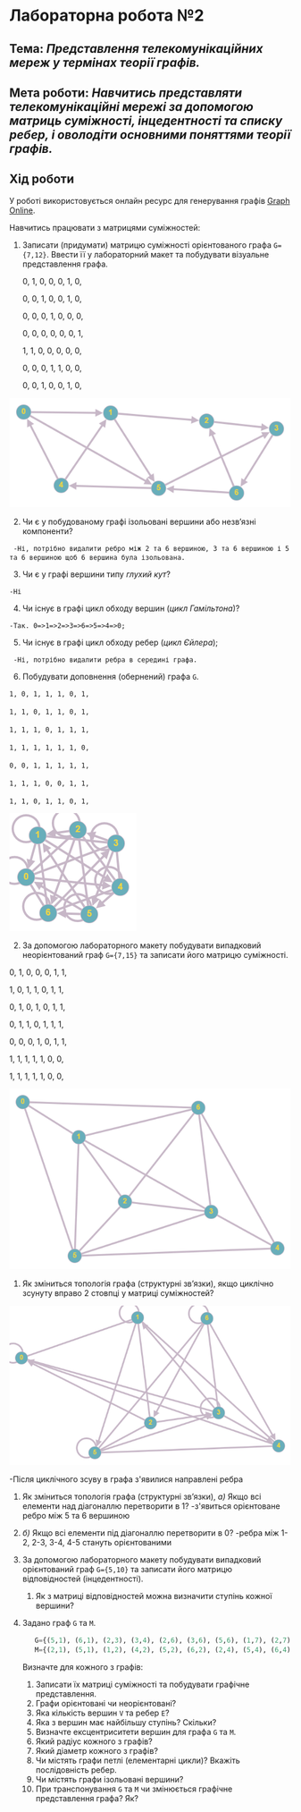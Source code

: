 
# Лабораторна робота №2
## Тема: _Представлення телекомунікаційних мереж у термінах теорії графів._
## Мета роботи: _Навчитись представляти телекомунікаційні мережі за допомогою матриць суміжності, інцедентності та списку ребер, і оволодіти основними поняттями теорії графів._
## Хід роботи
У роботі використовується онлайн ресурс для генерування графів [Graph Online](https://graphonline.ru/).

Навчитись працювати з матрицями суміжностей:

1. Записати (придумати) матрицю суміжності орієнтованого графа `G={7,12}`. Ввести її у лабораторний макет та побудувати візуальне представлення графа. 

   	0, 1, 0, 0, 0, 1, 0, 
    
   	0, 0, 1, 0, 0, 1, 0, 

  	 0, 0, 0, 1, 0, 0, 0, 

  	 0, 0, 0, 0, 0, 0, 1, 

  	 1, 1, 0, 0, 0, 0, 0, 

  	 0, 0, 0, 1, 1, 0, 0, 

  	 0, 0, 1, 0, 0, 1, 0, 
   
![alt text][grapth]

[grapth]:https://github.com/DanyloBarabash/Barabash_lab_totk_2021/blob/main/lab2/Graf1.png "Graph"

   2. Чи є у побудованому графі ізольовані вершини або незв’язні компоненти? 
  
  	 -Ні, потрібно видалити ребро між 2 та 6 вершиною, 3 та 6 вершиною і 5 та 6 вершиною щоб 6 вершина була ізольована.
   
   3. Чи є у графі вершини типу _глухий кут_? 
       
   	-Ні
   
   4. Чи існує в графі цикл обходу вершин (_цикл Гамільтона_)? 
     
   	-Так. 0=>1=>2=>3=>6=>5=>4=>0;
   
   5. Чи існує в графі цикл обходу ребер (_цикл Єйлера_); 
     
  	 -Ні, потрібно видалити ребра в середині графа.
   
   6. Побудувати доповнення (обернений) графа `G`.
   
 	1, 0, 1, 1, 1, 0, 1, 
  
 	1, 1, 0, 1, 1, 0, 1, 

 	1, 1, 1, 0, 1, 1, 1, 

 	1, 1, 1, 1, 1, 1, 0, 

 	0, 0, 1, 1, 1, 1, 1, 

 	1, 1, 1, 0, 0, 1, 1, 

 	1, 1, 0, 1, 1, 0, 1, 


![alt text][regrapth]

[regrapth]: https://github.com/DanyloBarabash/Barabash_lab_totk_2021/blob/main/lab2/ReGraf1.png "ReGraph"

2. За допомогою лабораторного макету побудувати випадковий неорієнтований граф `G={7,15}` та записати його матрицю суміжності.

  0, 1, 0, 0, 0, 1, 1, 
  
  1, 0, 1, 1, 0, 1, 1, 
  
  0, 1, 0, 1, 0, 1, 1, 
  
  0, 1, 1, 0, 1, 1, 1, 
  
  0, 0, 0, 1, 0, 1, 1, 
  
  1, 1, 1, 1, 1, 0, 0, 
  
  1, 1, 1, 1, 1, 0, 0, 
  
  ![alt text][grapth2]

[grapth2]: https://github.com/DanyloBarabash/Barabash_lab_totk_2021/blob/main/lab2/Graf2.png "Graph2"

1. Як зміниться топологія графа (структурні зв’язки), якщо циклічно зсунуту вправо 2 стовпці у матриці суміжностей? 

  ![alt text][grapth2na2]

  [grapth2na2]: https://github.com/DanyloBarabash/Barabash_lab_totk_2021/blob/main/lab2/Graf2zsyvNa2.png "Graph2na2"
  
  -Після циклічного зсуву в графа з'явилися направлені ребра

   1. Як зміниться топологія графа (структурні зв’язки), *а)* Якщо всі елементи над діагоналлю перетворити в 1? 
   -з'явиться орієнтоване ребро між 5 та 6 вершиною
   3. *б)* Якщо всі елементи під діагоналлю перетворити в 0?
   -ребра між 1-2, 2-3, 3-4, 4-5 стануть орієнтованими

3. За допомогою лабораторного макету побудувати випадковий орієнтований граф `G={5,10}` та записати його матрицю відповідностей (інцедентності).
	1. Як з матриці відповідностей можна визначити ступінь кожної вершини?

1. Задано граф `G` та `M`.
    ```python
       G={(5,1), (6,1), (2,3), (3,4), (2,6), (3,6), (5,6), (1,7), (2,7), (3,7), (4,7), (6,7)}
       M={(2,1), (5,1), (1,2), (4,2), (5,2), (6,2), (2,4), (5,4), (6,4), (1,5), (2,5), (4,5), (6,5), (2,6), (4,6), (5,6)}
    ```
    Визначте для кожного з графів:
    1. Записати їх матриці суміжності та побудувати графічне представлення.
    1. Графи орієнтовані чи неорієнтовані? 
    1. Яка кількість вершин `V` та ребер `E`?
    1. Яка з вершин має найбільшу ступінь? Скільки?
    1. Визначте ексцентриситети вершин для графа `G` та `M`.
    1. Який радіус кожного з графів?
    1. Який діаметр кожного з графів?
    1. Чи містять графи петлі (елементарні цикли)? Вкажіть послідовність ребер.
    1. Чи містять графи ізольовані вершини?
    1. При транспонування `G` та `M` чи змінюється графічне представлення графа? Як?
